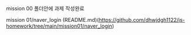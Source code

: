 mission 00 폴더안에 과제 작성완료

mission 01/naver_login (README.md)(https://github.com/dhwjdgh1122/js-homework/tree/main/mission01/naver_login)